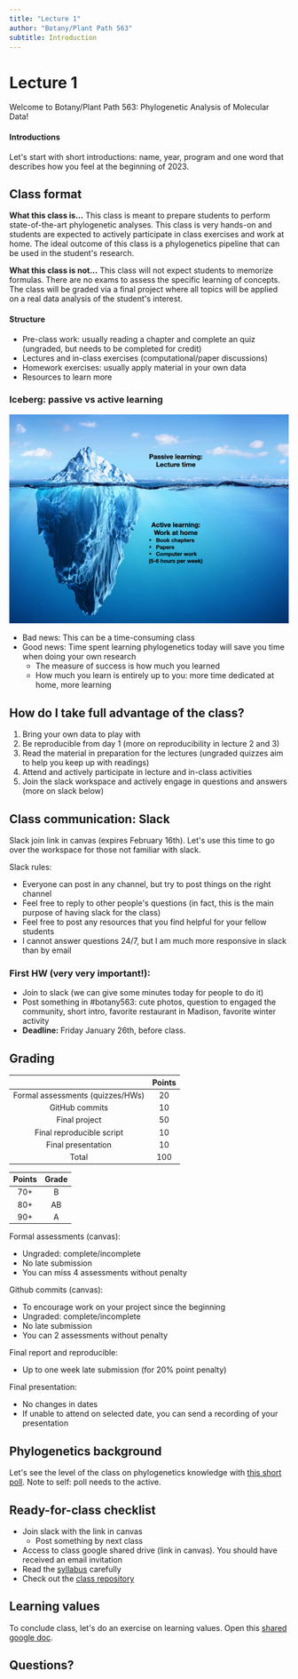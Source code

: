```yaml
---
title: "Lecture 1"
author: "Botany/Plant Path 563"
subtitle: Introduction
---
```



# Lecture 1

Welcome to Botany/Plant Path 563: Phylogenetic Analysis of Molecular Data!

#### Introductions
Let's start with short introductions: name, year, program and one word that describes how you feel at the beginning of 2023.


## Class format

**What this class is...**
This class is meant to prepare students to perform state-of-the-art phylogenetic analyses. This class is very hands-on and students are expected to actively participate in class exercises and work at home. The ideal outcome of this class is a phylogenetics pipeline that can be used in the student's research.

**What this class is not...**
This class will not expect students to memorize formulas. There are no exams to assess the specific learning of concepts. The class will be graded via a final project where all topics will be applied on a real data analysis of the student's interest.


#### Structure
- Pre-class work: usually reading a chapter and complete an quiz (ungraded, but needs to be completed for credit)
- Lectures and in-class exercises (computational/paper discussions)
- Homework exercises: usually apply material in your own data
- Resources to learn more


### Iceberg: passive vs active learning

<div style="text-align:center"><img src="../assets/pics/iceberg.png" width="700"/></div>


- Bad news: This can be a time-consuming class
- Good news: Time spent learning phylogenetics today will save you time when doing your own research
  - The measure of success is how much you learned
  - How much you learn is entirely up to you: more time dedicated at home, more learning


## How do I take full advantage of the class?

1. Bring your own data to play with
2. Be reproducible from day 1 (more on reproducibility in lecture 2 and 3)
3. Read the material in preparation for the lectures (ungraded quizzes aim to help you keep up with readings)
4. Attend and actively participate in lecture and in-class activities
5. Join the slack workspace and actively engage in questions and answers (more on slack below)


## Class communication: Slack

Slack join link in canvas (expires February 16th). Let's use this time to go over the workspace for those not familiar with slack.

Slack rules:

- Everyone can post in any channel, but try to post things on the right channel
- Feel free to reply to other people's questions (in fact, this is the main purpose of having slack for the class)
- Feel free to post any resources that you find helpful for your fellow students
- I cannot answer questions 24/7, but I am much more responsive in slack than by email

### First HW (very very important!):
- Join to slack (we can give some minutes today for people to do it)
- Post something in #botany563: cute photos, question to engaged the community, short intro, favorite restaurant in Madison, favorite winter activity
- **Deadline:** Friday January 26th, before class.


## Grading

|  | Points |
| :--: | :--: |
| Formal assessments (quizzes/HWs) | 20 |
| GitHub commits | 10 |
| Final project | 50 |
| Final reproducible script | 10 |
| Final presentation | 10 |
| Total | 100 |

| Points | Grade |
| :--: | :--: |
| 70+ | B |
| 80+ | AB |
| 90+ | A |

Formal assessments (canvas):
- Ungraded: complete/incomplete
- No late submission
- You can miss 4 assessments without penalty

Github commits (canvas):
- To encourage work on your project since the beginning
- Ungraded: complete/incomplete
- No late submission
- You can 2 assessments without penalty

Final report and reproducible:
- Up to one week late submission (for 20% point penalty)

Final presentation:
- No changes in dates
- If unable to attend on selected date, you can send a recording of your presentation


## Phylogenetics background

Let's see the level of the class on phylogenetics knowledge with [this short poll](https://pollev.com/claudiasolis197). Note to self: poll needs to the active.


## Ready-for-class checklist

- Join slack with the link in canvas
  - Post something by next class
- Access to class google shared drive (link in canvas). You should have received an email invitation
- Read the [syllabus](https://github.com/crsl4/phylogenetics-class/blob/master/syllabus.md) carefully
- Check out the [class repository](https://github.com/crsl4/phylogenetics-class)



## Learning values

To conclude class, let's do an exercise on learning values. Open this [shared google doc](https://docs.google.com/presentation/d/1qSx12EXpJAleLc30UCJPIN6c4i0h1iWVnITIrdjSNCM/edit?usp=sharing).


## Questions?